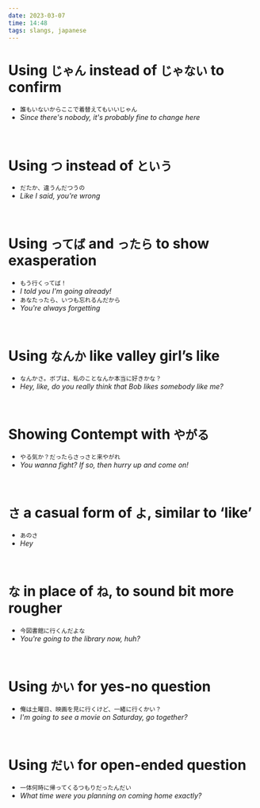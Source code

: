 ```yaml
---
date: 2023-03-07
time: 14:48
tags: slangs, japanese
---
```


# Using `じゃん` instead of `じゃない` to confirm

-   `誰もいないからここで着替えてもいいじゃん`
-   _Since there's nobody, it's probably fine to change here_

&emsp;&emsp;&emsp;

# Using `つ` instead of `という`

-   `だたか、違うんだつうの`
-   _Like I said, you're wrong_

&emsp;&emsp;&emsp;

# Using `ってば` and `ったら` to show exasperation

-   `もう行くってば！`
-   _I told you I'm going already!_
-   `あなたったら、いつも忘れるんだから`
-   _You're always forgetting_

&emsp;&emsp;&emsp;

# Using `なんか` like valley girl’s like

-   `なんかさ。ボブは、私のことなんか本当に好きかな？`
-   _Hey, like, do you really think that Bob likes somebody like me?_

&emsp;&emsp;&emsp;

# Showing Contempt with `やがる`

-   `やる気か？だったらさっさと来やがれ`
-   _You wanna fight? If so, then hurry up and come on!_

&emsp;&emsp;&emsp;

# `さ` a casual form of `よ`, similar to ‘like’

-   `あのさ`
-   _Hey_

&emsp;&emsp;&emsp;

# `な` in place of `ね`, to sound bit more rougher

-   `今図書館に行くんだよな`
-   _You're going to the library now, huh?_

&emsp;&emsp;&emsp;

# Using `かい` for yes-no question

-   `俺は土曜日、映画を見に行くけど、一緒に行くかい？`
-   _I'm going to see a movie on Saturday, go together?_

&emsp;&emsp;&emsp;

# Using `だい` for open-ended question

-   `一体何時に帰ってくるつもりだったんだい`
-   _What time were you planning on coming home exactly?_
